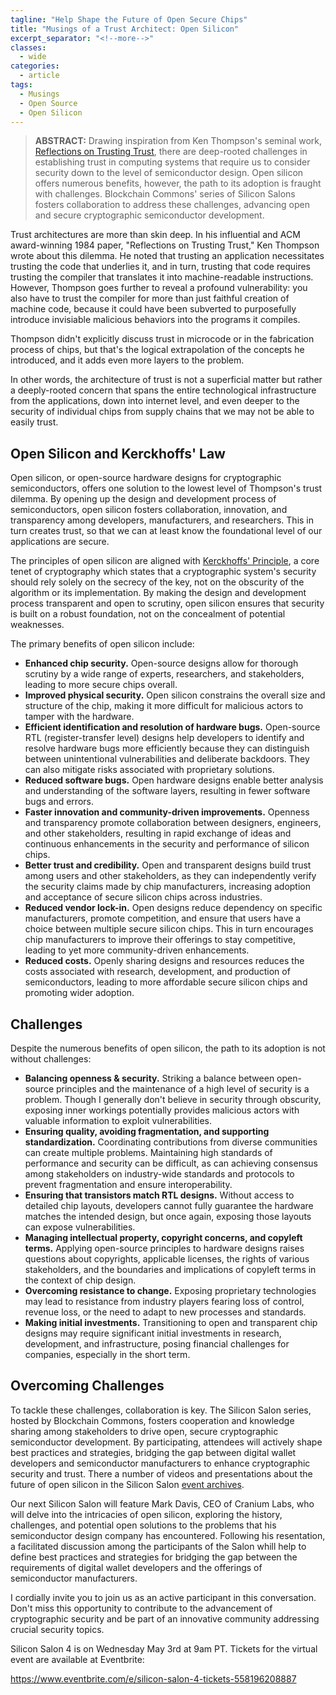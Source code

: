 ```yaml
---
tagline: "Help Shape the Future of Open Secure Chips"
title: "Musings of a Trust Architect: Open Silicon"
excerpt_separator: "<!--more-->"
classes:
  - wide
categories:
  - article
tags:
  - Musings
  - Open Source
  - Open Silicon
---
```


> **ABSTRACT:** Drawing inspiration from Ken Thompson's seminal work, [Reflections on Trusting Trust](https://dl.acm.org/doi/pdf/10.1145/358198.358210), there are deep-rooted challenges in establishing trust in computing systems that require us to consider security down to the level of semiconductor design. Open silicon offers numerous benefits, however, the path to its adoption is fraught with challenges. Blockchain Commons' series of Silicon Salons fosters collaboration to address these challenges, advancing open and secure cryptographic semiconductor development.

<!--more-->

Trust architectures are more than skin deep. In his influential and ACM award-winning 1984 paper, "Reflections on Trusting Trust," Ken Thompson wrote about this dilemma. He noted that trusting an application necessitates trusting the code that underlies it, and in turn, trusting that code requires trusting the compiler that translates it into machine-readable instructions. However, Thompson goes further to reveal a profound vulnerability: you also have to trust the compiler for more than just faithful creation of machine code, because it could have been subverted to purposefully introduce invisiable malicious behaviors into the programs it compiles.

Thompson didn't explicitly discuss trust in microcode or in the fabrication process of chips, but that's the logical extrapolation of the concepts he introduced, and it adds even more layers to the problem. 

In other words, the architecture of trust is not a superficial matter but rather a deeply-rooted concern that spans the entire technological infrastructure from the applications, down into internet level, and even deeper to the security of individual chips from supply chains that we may not be able to easily trust.

## Open Silicon and Kerckhoffs' Law

Open silicon, or open-source hardware designs for cryptographic semiconductors, offers one solution to the lowest level of Thompson's trust dilemma. By opening up the design and development process of semiconductors, open silicon fosters collaboration, innovation, and transparency among developers, manufacturers, and researchers. This in turn creates trust, so that we can at least know the foundational level of our applications are secure.

The principles of open silicon are aligned with [Kerckhoffs' Principle](https://en.wikipedia.org/wiki/Kerckhoffs's_principle), a core tenet of cryptography which states that a cryptographic system's security should rely solely on the secrecy of the key, not on the obscurity of the algorithm or its implementation. By making the design and development process transparent and open to scrutiny, open silicon ensures that security is built on a robust foundation, not on the concealment of potential weaknesses.

The primary benefits of open silicon include:

* **Enhanced chip security.** Open-source designs  allow for thorough scrutiny by a wide range of experts, researchers, and stakeholders, leading to more secure chips overall.
* **Improved physical security.** Open silicon constrains the overall size and structure of the chip, making it more difficult for malicious actors to tamper with the hardware.
* **Efficient identification and resolution of hardware bugs.** Open-source RTL (register-transfer level) designs help developers to identify and resolve hardware bugs more efficiently because they can distinguish between unintentional vulnerabilities and deliberate backdoors. They can also mitigate risks associated with proprietary solutions.
* **Reduced software bugs.** Open hardware designs enable better analysis and understanding of the software layers, resulting in fewer software bugs and errors. 
* **Faster innovation and community-driven improvements.** Openness and transparency promote collaboration between designers, engineers, and other stakeholders, resulting in rapid exchange of ideas and continuous enhancements in the security and performance of silicon chips.
* **Better trust and credibility.** Open and transparent designs build trust among users and other stakeholders, as they can independently verify the security claims made by chip manufacturers, increasing adoption and acceptance of secure silicon chips across industries.
* **Reduced vendor lock-in.** Open designs reduce dependency on specific manufacturers, promote competition, and ensure that users have a choice between multiple secure silicon chips. This in turn encourages chip manufacturers to improve their offerings to stay competitive, leading to yet more community-driven enhancements.
* **Reduced costs.** Openly sharing designs and resources reduces the costs associated with research, development, and production of semiconductors, leading to more affordable secure silicon chips and promoting wider adoption.

## Challenges

Despite the numerous benefits of open silicon, the path to its adoption is not without challenges:

* **Balancing openness & security.** Striking a balance between open-source principles and the maintenance of a high level of security is a problem. Though I generally don't believe in security through obscurity, exposing inner workings potentially provides malicious actors with valuable information to exploit vulnerabilities.
* **Ensuring quality, avoiding fragmentation, and supporting standardization.** Coordinating contributions from diverse communities can create multiple problems. Maintaining high standards of performance and security can be difficult, as can achieving consensus among stakeholders on industry-wide standards and protocols to prevent fragmentation and ensure interoperability.
* **Ensuring that transistors match RTL designs.** Without access to detailed chip layouts, developers cannot fully guarantee the hardware matches the intended design, but once again, exposing those layouts can expose vulnerabilities.
* **Managing intellectual property, copyright concerns, and copyleft terms.** Applying open-source principles to hardware designs raises questions about copyrights, applicable licenses, the rights of various stakeholders, and the boundaries and implications of copyleft terms in the context of chip design.
* **Overcoming resistance to change.** Exposing proprietary technologies may lead to resistance from industry players fearing loss of control, revenue loss, or the need to adapt to new processes and standards.
* **Making initial investments.** Transitioning to open and transparent chip designs may require significant initial investments in research, development, and infrastructure, posing financial challenges for companies, especially in the short term.

## Overcoming Challenges

To tackle these challenges, collaboration is key. The Silicon Salon series, hosted by Blockchain Commons, fosters cooperation and knowledge sharing among stakeholders to drive open, secure cryptographic semiconductor development. By participating, attendees will actively shape best practices and strategies, bridging the gap between digital wallet developers and semiconductor manufacturers to enhance cryptographic security and trust. There a number of videos and presentations about the future of open silicon in the Silicon Salon [event archives](https://www.SiliconSalon.info/salons/).

Our next Silicon Salon will feature Mark Davis, CEO of Cranium Labs, who will delve into the intricacies of open silicon, exploring the history, challenges, and potential open solutions to the problems that his semiconductor design company has encountered. Following his resentation, a facilitated discussion among the participants of the Salon whill help to define best practices and strategies for bridging the gap between the requirements of digital wallet developers and the offerings of semiconductor manufacturers.

I cordially invite you to join us as an active participant in this conversation. Don't miss this opportunity to contribute to the advancement of cryptographic security and be part of an innovative community addressing crucial security topics.

Silicon Salon 4 is on Wednesday May 3rd at 9am PT. Tickets for the virtual event are available at Eventbrite:

https://www.eventbrite.com/e/silicon-salon-4-tickets-558196208887
